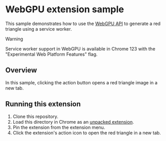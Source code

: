 # WebGPU extension sample

This sample demonstrates how to use the [WebGPU API](https://webgpu.dev/) to generate a red triangle using a service worker.

> [!WARNING]  
> Service worker support in WebGPU is available in Chrome 123 with the "Experimental Web Platform Features" flag.

## Overview

In this sample, clicking the action button opens a red triangle image in a new tab.

## Running this extension

1. Clone this repository.
2. Load this directory in Chrome as an [unpacked extension](https://developer.chrome.com/docs/extensions/mv3/getstarted/development-basics/#load-unpacked).
3. Pin the extension from the extension menu.
4. Click the extension's action icon to open the red triangle in a new tab.
